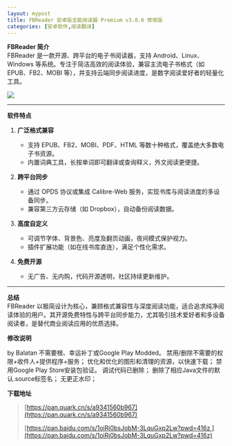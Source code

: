 ```yaml
---
layout: mypost
title: FBReader 安卓版全能阅读器 Premium v3.8.6 修改版
categories: [安卓软件,阅读翻译]
---
```


**FBReader 简介**  
FBReader 是一款开源、跨平台的电子书阅读器，支持 Android、Linux、Windows 等系统。专注于简洁高效的阅读体验，兼容主流电子书格式（如 EPUB、FB2、MOBI 等），并支持云端同步阅读进度，是数字阅读爱好者的轻量化工具。

![](https://gcore.jsdelivr.net/gh/jikcc/jikcc.github.io/IMG/20250325164536024.jpg)

---

**软件特点**  
1. **广泛格式兼容**  
   - 支持 EPUB、FB2、MOBI、PDF、HTML 等数十种格式，覆盖绝大多数电子书资源。  
   - 内置词典工具，长按单词即可翻译或查询释义，外文阅读更便捷。  

2. **跨平台同步**  
   - 通过 OPDS 协议或集成 Calibre-Web 服务，实现书库与阅读进度的多设备同步。  
   - 兼容第三方云存储（如 Dropbox），自动备份阅读数据。  

3. **高度自定义**  
   - 可调节字体、背景色、亮度及翻页动画，夜间模式保护视力。  
   - 插件扩展功能（如在线书库直连），满足个性化需求。  

4. **免费开源**  
   - 无广告、无内购，代码开源透明，社区持续更新维护。  

--- 


**总结**  
FBReader 以极简设计为核心，兼顾格式兼容性与深度阅读功能，适合追求纯净阅读体验的用户。其开源免费特性与跨平台同步能力，尤其吸引技术爱好者和多设备阅读者，是替代商业阅读应用的优质选择。

**修改说明**  

by Balatan
不需要根、幸运补丁或Google Play Modded。
禁用/删除不需要的权限+收件人+提供程序+服务；
优化和优化的图形和清理的资源，以快速下载；
禁用Google Play Store安装包验证。
调试代码已删除；
删除了相应Java文件的默认.source标签名；
无更正水印；

**下载地址**  

> [https://pan.quark.cn/s/a9341560b967](https://pan.quark.cn/s/a9341560b967)
> 
> [https://pan.baidu.com/s/1oiRj0bsJobM-3LquGxp2Lw?pwd=416z ](https://pan.baidu.com/s/1oiRj0bsJobM-3LquGxp2Lw?pwd=416z)



